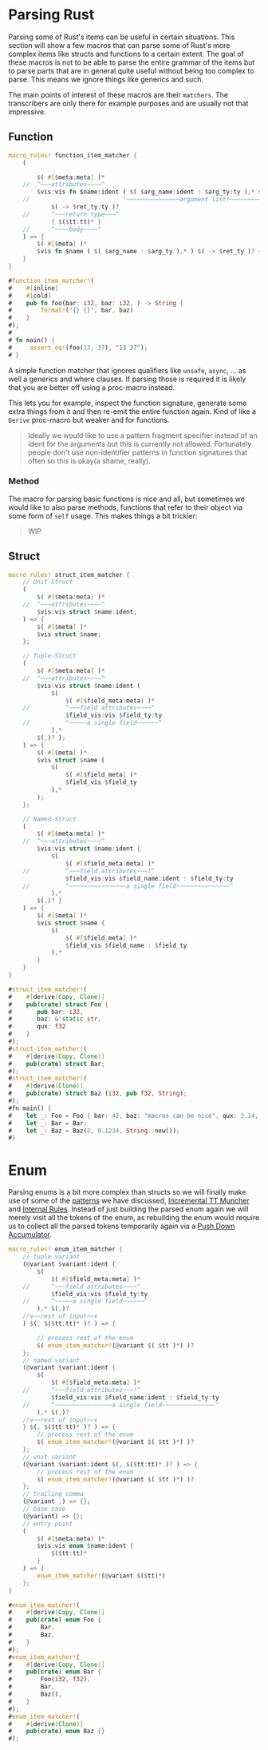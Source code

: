 # Parsing Rust

Parsing some of Rust's items can be useful in certain situations.
This section will show a few macros that can parse some of Rust's more complex items like structs and functions to a certain extent.
The goal of these macros is not to be able to parse the entire grammar of the items but to parse parts that are in general quite useful without being too complex to parse. This means we ignore things like generics and such.

The main points of interest of these macros are their `matchers`.
The transcribers are only there for example purposes and are usually not that impressive.

## Function

```rust
macro_rules! function_item_matcher {
    (

        $( #[$meta:meta] )*
    //  ^~~~attributes~~~~^
        $vis:vis fn $name:ident ( $( $arg_name:ident : $arg_ty:ty ),* $(,)? )
    //                          ^~~~~~~~~~~~~~~~argument list!~~~~~~~~~~~~~~^
            $( -> $ret_ty:ty )?
    //      ^~~~return type~~~^
            { $($tt:tt)* }
    //      ^~~~~body~~~~^
    ) => {
        $( #[$meta] )*
        $vis fn $name ( $( $arg_name : $arg_ty ),* ) $( -> $ret_ty )? { $($tt)* }
    }
}

#function_item_matcher!(
#    #[inline]
#    #[cold]
#    pub fn foo(bar: i32, baz: i32, ) -> String {
#        format!("{} {}", bar, baz)
#    }
#);
#
# fn main() {
#     assert_eq!(foo(13, 37), "13 37");
# }
```

A simple function matcher that ignores qualifiers like `unsafe`, `async`, ... as well a generics and where clauses.
If parsing those is required it is likely that you are better off using a proc-macro instead.

This lets you for example, inspect the function signature, generate some extra things from it and then re-emit the entire function again.
Kind of like a `Derive` proc-macro but weaker and for functions.

> Ideally we would like to use a pattern fragment specifier instead of an ident for the arguments but this is currently not allowed.
> Fortunately people don't use non-identifier patterns in function signatures that often so this is okay(a shame, really).

### Method

The macro for parsing basic functions is nice and all, but sometimes we would like to also parse methods, functions that refer to their object via some form of `self` usage. This makes things a bit trickier:

> WIP

## Struct

```rust
macro_rules! struct_item_matcher {
    // Unit-Struct
    (
        $( #[$meta:meta] )*
    //  ^~~~attributes~~~~^
        $vis:vis struct $name:ident;
    ) => {
        $( #[$meta] )*
        $vis struct $name;
    };

    // Tuple-Struct
    (
        $( #[$meta:meta] )*
    //  ^~~~attributes~~~~^
        $vis:vis struct $name:ident (
            $(
                $( #[$field_meta:meta] )*
    //          ^~~~field attributes~~~~^
                $field_vis:vis $field_ty:ty
    //          ^~~~~~a single field~~~~~~^
            ),*
        $(,)? );
    ) => {
        $( #[$meta] )*
        $vis struct $name (
            $(
                $( #[$field_meta] )*
                $field_vis $field_ty
            ),*
        );
    };

    // Named-Struct
    (
        $( #[$meta:meta] )*
    //  ^~~~attributes~~~~^
        $vis:vis struct $name:ident {
            $(
                $( #[$field_meta:meta] )*
    //          ^~~~field attributes~~~!^
                $field_vis:vis $field_name:ident : $field_ty:ty
    //          ^~~~~~~~~~~~~~~~~a single field~~~~~~~~~~~~~~~^
            ),*
        $(,)? }
    ) => {
        $( #[$meta] )*
        $vis struct $name {
            $(
                $( #[$field_meta] )*
                $field_vis $field_name : $field_ty
            ),*
        }
    }
}

#struct_item_matcher!(
#    #[derive(Copy, Clone)]
#    pub(crate) struct Foo {
#       pub bar: i32,
#       baz: &'static str,
#       qux: f32
#    }
#);
#struct_item_matcher!(
#    #[derive(Copy, Clone)]
#    pub(crate) struct Bar;
#);
#struct_item_matcher!(
#    #[derive(Clone)]
#    pub(crate) struct Baz (i32, pub f32, String);
#);
#fn main() {
#    let _: Foo = Foo { bar: 42, baz: "macros can be nice", qux: 3.14, };
#    let _: Bar = Bar;
#    let _: Baz = Baz(2, 0.1234, String::new());
#}
```

# Enum

Parsing enums is a bit more complex than structs so we will finally make use of some of the [patterns] we have discussed, [Incremental TT Muncher] and [Internal Rules].
Instead of just building the parsed enum again we will merely visit all the tokens of the enum, as rebuilding the enum would require us to collect all the parsed tokens temporarily again via a [Push Down Accumulator].

```rust
macro_rules! enum_item_matcher {
    // tuple variant
    (@variant $variant:ident (
        $(
            $( #[$field_meta:meta] )*
    //      ^~~~field attributes~~~~^
            $field_vis:vis $field_ty:ty
    //      ^~~~~~a single field~~~~~~^
        ),* $(,)?
    //∨~~rest of input~~∨
    ) $(, $($tt:tt)* )? ) => {

        // process rest of the enum
        $( enum_item_matcher!(@variant $( $tt )*) )?
    };
    // named variant
    (@variant $variant:ident {
        $(
            $( #[$field_meta:meta] )*
    //      ^~~~field attributes~~~!^
            $field_vis:vis $field_name:ident : $field_ty:ty
    //      ^~~~~~~~~~~~~~~~~a single field~~~~~~~~~~~~~~~^
        ),* $(,)?
    //∨~~rest of input~~∨
    } $(, $($tt:tt)* )? ) => {
        // process rest of the enum
        $( enum_item_matcher!(@variant $( $tt )*) )?
    };
    // unit variant
    (@variant $variant:ident $(, $($tt:tt)* )? ) => {
        // process rest of the enum
        $( enum_item_matcher!(@variant $( $tt )*) )?
    };
    // trailing comma
    (@variant ,) => {};
    // base case
    (@variant) => {};
    // entry point
    (
        $( #[$meta:meta] )*
        $vis:vis enum $name:ident {
            $($tt:tt)*
        }
    ) => {
        enum_item_matcher!(@variant $($tt)*)
    };
}

#enum_item_matcher!(
#    #[derive(Copy, Clone)]
#    pub(crate) enum Foo {
#        Bar,
#        Baz,
#    }
#);
#enum_item_matcher!(
#    #[derive(Copy, Clone)]
#    pub(crate) enum Bar {
#        Foo(i32, f32),
#        Bar,
#        Baz(),
#    }
#);
#enum_item_matcher!(
#    #[derive(Clone)]
#    pub(crate) enum Baz {}
#);
```

[patterns]: ../patterns.md
[Push Down Accumulator]: ../patterns/push-down-acc.md
[Internal Rules]: ../patterns/internal-rules.md
[Incremental TT Muncher]: ../patterns/tt-muncher.md
